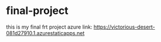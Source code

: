 # final-project
this is my final frt project
azure link: https://victorious-desert-081d27910.1.azurestaticapps.net
